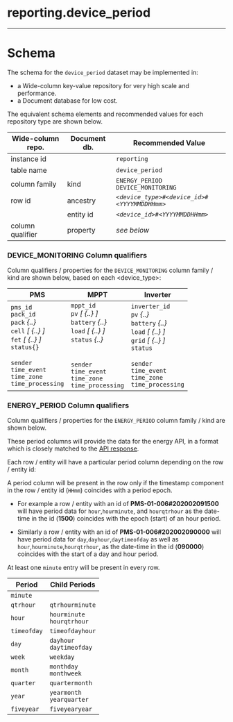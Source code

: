 # reporting.device_period

---

# Schema

The schema for the `device_period` dataset may be implemented in:

- a Wide-column key-value repository for very high scale and performance.
- a Document database for low cost.

The equivalent schema elements and recommended values for each repository type are shown below.

Wide-column repo.       | Document db.      | Recommended Value
---                     | ---               | ---
instance id             |                   | `reporting`
table name              |                   | `device_period`
column family           | kind              | `ENERGY_PERIOD`<br>`DEVICE_MONITORING`
row id                  | ancestry          | _`<device_type>#<device_id>#<YYYYMMDDHHmm>`_
<i></i>                 | entity id         | _`<device_id>#<YYYYMMDDHHmm>`_
column qualifier        | property          | _see below_


### DEVICE_MONITORING Column qualifiers

Column qualifiers / properties for the `DEVICE_MONITORING` column family / kind are shown below, based on each <device_type>: 

PMS             | MPPT              | Inverter       
---             | ---               | ---   
`pms_id`<br>`pack_id`<br>`pack`  _{..}_<br>`cell`  _[ {..} ]_<br>`fet`  _[ {..} ]_<br>`status{}`<br><br>`sender`<br> `time_event`<br>`time_zone`<br>`time_processing` | `mppt_id`<br>`pv`  _[ {..} ]_<br>`battery`  _{..}_<br>`load`  _[ {..} ]_<br>`status`  _{..}_<br><br><br>`sender`<br> `time_event`<br>`time_zone`<br>`time_processing` | `inverter_id`<br>`pv`  _{..}_<br>`battery`  _{..}_<br>`load`  _[ {..} ]_<br>`grid`  _[ {..} ]_<br>`status`<br><br>`sender`<br>`time_event`<br>`time_zone`<br>`time_processing`
 
### ENERGY_PERIOD Column qualifiers

Column qualifiers / properties for the `ENERGY_PERIOD` column family / kind are shown below.

These period columns will provide the data for the energy API, in a format which is closely matched to the [API response](https://docs.sundaya.monitored.equipment/docs/api.sundaya.monitored.equipment/0/c/Examples/GET/energy%20GET%20example).

Each row / entity will have a particular period column depending on the row / entity id: 

A period column will be present in the row only if the timestamp component in the row / entity id (`HHmm`) coincides with a period epoch.

- For example a row / entity with an id of **PMS-01-006#202002091500** will have period data for `hour`,`hourminute`, and `hourqtrhour` as the date-time in the id (**1500**) coincides with the epoch (start) of an hour period.

- Similarly a row / entity with an id of **PMS-01-006#202002090000** will have period data for `day`,`dayhour`,`daytimeofday` as well as `hour`,`hourminute`,`hourqtrhour`, as the date-time in the id (**090000**) coincides with the start of a day and hour period.

At least one `minute` entry will be present in every row.

Period              | Child Periods
---                 | ---            
`minute`            | 
`qtrhour`           | `qtrhourminute`
`hour`              | `hourminute`<br>`hourqtrhour`
`timeofday`         | `timeofdayhour`
`day`               | `dayhour`<br>`daytimeofday`
`week`              | `weekday`
`month`             | `monthday`<br>`monthweek`
`quarter`           | `quartermonth`
`year`              | `yearmonth`<br>`yearquarter`
`fiveyear`          | `fiveyearyear`
